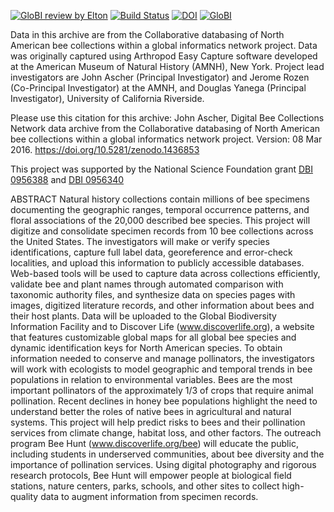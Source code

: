 [![GloBI review by Elton](https://github.com/globalbioticinteractions/AEC-DBCNet/actions/workflows/review.yml/badge.svg)](https://github.com/globalbioticinteractions/AEC-DBCNet/actions) [![Build Status](https://app.travis-ci.com/globalbioticinteractions/AEC-DBCNet.svg)](https://app.travis-ci.com/globalbioticinteractions/AEC-DBCNet)  [![DOI](https://zenodo.org/badge/DOI/10.5281/zenodo.5646588.svg)](https://doi.org/10.5281/zenodo.5646588)
[![GloBI](https://api.globalbioticinteractions.org/interaction.svg?accordingTo=globi:globalbioticinteractions/AEC-DBCNet)](https://globalbioticinteractions.org/?accordingTo=globi:globalbioticinteractions/AEC-DBCNet) 


Data in this archive are from the Collaborative databasing of North American bee collections within a global informatics network project. Data was originally captured using Arthropod Easy Capture software developed at the American Museum of Natural History (AMNH), New York. Project lead investigators are John  Ascher (Principal Investigator) and Jerome  Rozen (Co-Principal Investigator) at the AMNH, and Douglas Yanega (Principal Investigator), University of California Riverside.

Please use this citation for this archive: John Ascher, Digital Bee Collections Network data archive from the Collaborative databasing of North American bee collections within a global informatics network project. Version: 08 Mar 2016. https://doi.org/10.5281/zenodo.1436853

This project was supported by the National Science Foundation grant [DBI 0956388](https://nsf.gov/awardsearch/showAward?AWD_ID=0956388) and [DBI 0956340](https://nsf.gov/awardsearch/showAward?AWD_ID=0956340)

ABSTRACT
Natural history collections contain millions of bee specimens documenting the geographic ranges, temporal occurrence patterns, and floral associations of the 20,000 described bee species. This project will digitize and consolidate specimen records from 10 bee collections across the United States. The investigators will make or verify species identifications, capture full label data, georeference and error-check localities, and upload this information to publicly accessible databases. Web-based tools will be used to capture data across collections efficiently, validate bee and plant names through automated comparison with taxonomic authority files, and synthesize data on species pages with images, digitized literature records, and other information about bees and their host plants. Data will be uploaded to the Global Biodiversity Information Facility and to Discover Life (www.discoverlife.org), a website that features customizable global maps for all global bee species and dynamic identification keys for North American species. To obtain information needed to conserve and manage pollinators, the investigators will work with ecologists to model geographic and temporal trends in bee populations in relation to environmental variables. Bees are the most important pollinators of the approximately 1/3 of crops that require animal pollination. Recent declines in honey bee populations highlight the need to understand better the roles of native bees in agricultural and natural systems. This project will help predict risks to bees and their pollination services from climate change, habitat loss, and other factors. The outreach program Bee Hunt (www.discoverlife.org/bee) will educate the public, including students in underserved communities, about bee diversity and the importance of pollination services. Using digital photography and rigorous research protocols, Bee Hunt will empower people at biological field stations, nature centers, parks, schools, and other sites to collect high-quality data to augment information from specimen records.
